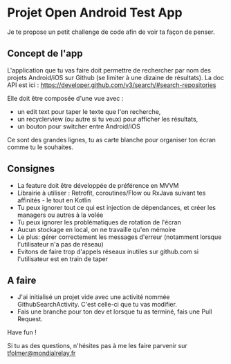 # Projet Open Android Test App

Je te propose un petit challenge de code afin de voir ta façon de penser.

## Concept de l'app

L'application que tu vas faire doit permettre de rechercher par nom des projets Android/iOS sur Github (se limiter à une dizaine de résultats).
La doc API est ici : https://developer.github.com/v3/search/#search-repositories

Elle doit être composée d'une vue avec :
- un edit text pour taper le texte que l'on recherche,
- un recyclerview (ou autre si tu veux) pour afficher les résultats,
- un bouton pour switcher entre Android/iOS

Ce sont des grandes lignes, tu as carte blanche pour organiser ton écran comme tu le souhaites.


## Consignes

- La feature doit être développée de préférence en MVVM
- Librairie à utiliser : Retrofit, coroutines/Flow ou RxJava suivant tes affinités - le tout en Kotlin
- Tu peux ignorer tout ce qui est injection de dépendances, et créer les managers ou autres à la volée
- Tu peux ignorer les problématiques de rotation de l'écran
- Aucun stockage en local, on ne travaille qu'en mémoire
- Le plus: gérer correctement les messages d'erreur (notamment lorsque l'utilisateur n'a pas de réseau)
- Evitons de faire trop d'appels réseaux inutiles sur github.com si l'utilisateur est en train de taper


## A faire

- J'ai initialisé un projet vide avec une activité nommée GithubSearchActivity. C'est celle-ci que tu vas modifier.
- Fais une branche pour ton dev et lorsque tu as terminé, fais une Pull Request.

Have fun !

Si tu as des questions, n'hésites pas à me les faire parvenir sur tfolmer@mondialrelay.fr

